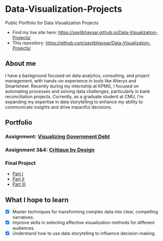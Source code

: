 # Data-Visualization-Projects
Public Portfolio for Data Visualization Projects

* Find my live site here: https://saylibhavsar.github.io/Data-Visualization-Projects/
* This repository: https://github.com/saylibhavsar/Data-Visualization-Projects/

## **About** me
I have a background focused on data analytics, consulting, and project management, with hands-on experience in tools like Alteryx and Smartsheet. Recently during my internship at KPMG, I focused on automating processes and solving data challenges, particularly in bank reconciliation projects. Currently, as a graduate student at CMU, I'm expanding my expertise in data storytelling to enhance my ability to communicate insights and drive impactful decisions.

## **Portfolio**

### Assignment: [Visualizing Government Debt](visualizing-government-debt.md)

### Assignment 3&4: [Critique by Design](critique-by-design.md)

### Final Project

- [Part I](final-project-part-one.md)
- [Part II](final-project-part-two.md)
- [Part III](final-project-part-three.md)


## **What I hope to learn**

- [x] Master techniques for transforming complex data into clear, compelling narratives.
- [x] Improve skills in selecting effective visualization methods for different audiences.
- [x] Understand how to use data storytelling to influence decision-making.
